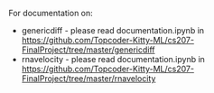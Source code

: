 For documentation on:

* genericdiff - please read documentation.ipynb in  https://github.com/Topcoder-Kitty-ML/cs207-FinalProject/tree/master/genericdiff
* rnavelocity - please read documentation.ipynb in https://github.com/Topcoder-Kitty-ML/cs207-FinalProject/tree/master/rnavelocity 